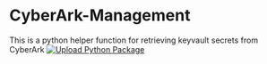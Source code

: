 # CyberArk-Management
This is a python helper function for retrieving keyvault secrets from CyberArk
[![Upload Python Package](https://github.com/ayajnik/CyberArk-Management/actions/workflows/python-publish.yml/badge.svg?event=workflow_run)](https://github.com/ayajnik/CyberArk-Management/actions/workflows/python-publish.yml)
